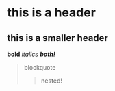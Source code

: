 # this is a header
## this is a smaller header

**bold**
*italics*
***both!***

> blockquote
>
>> nested!

